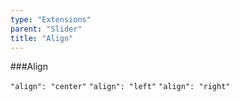 ```yaml
---
type: "Extensions"
parent: "Slider"
title: "Align"
---
```


###Align

`"align": "center"` `"align": "left"` `"align": "right"`

<demo>
  <demovanilla src="inline/demos/slider/align-center">
  </demovanilla>
</demo>

<demo>
  <demovanilla src="inline/demos/slider/align-left">
  </demovanilla>
</demo>

<demo>
  <demovanilla src="inline/demos/slider/align-right">
  </demovanilla>
</demo>
